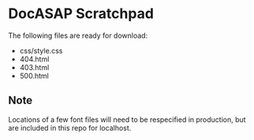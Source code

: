DocASAP Scratchpad
==================

The following files are ready for download:
  * css/style.css
  * 404.html
  * 403.html
  * 500.html


Note
----

Locations of a few font files will need to be respecified in production, but are included in this repo for localhost.
